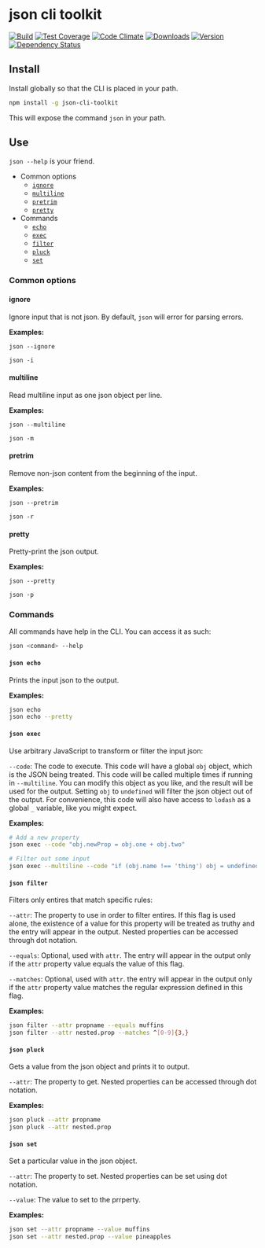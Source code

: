 # json cli toolkit

[![Build][1]][2] 
[![Test Coverage][3]][4] 
[![Code Climate][5]][6] 
[![Downloads][7]][8] 
[![Version][9]][8] 
[![Dependency Status][10]][11] 

[1]: https://travis-ci.org/catdad/json-cli-toolkit.svg?branch=master
[2]: https://travis-ci.org/catdad/json-cli-toolkit

[3]: https://codeclimate.com/github/catdad/json-cli-toolkit/badges/coverage.svg
[4]: https://codeclimate.com/github/catdad/json-cli-toolkit/coverage

[5]: https://codeclimate.com/github/catdad/json-cli-toolkit/badges/gpa.svg
[6]: https://codeclimate.com/github/catdad/json-cli-toolkit

[7]: https://img.shields.io/npm/dm/json-cli-toolkit.svg
[8]: https://www.npmjs.com/package/json-cli-toolkit
[9]: https://img.shields.io/npm/v/json-cli-toolkit.svg

[10]: https://david-dm.org/catdad/json-cli-toolkit.svg
[11]: https://david-dm.org/catdad/json-cli-toolkit

## Install

Install globally so that the CLI is placed in your path.

```bash
npm install -g json-cli-toolkit
```

This will expose the command `json` in your path.

## Use

`json --help` is your friend.

* Common options
  * [`ignore`](#ignore)
  * [`multiline`](#multiline)
  * [`pretrim`](#pretrim)
  * [`pretty`](#pretty)
* Commands
  * [`echo`](#echo)
  * [`exec`](#exec)
  * [`filter`](#filter)
  * [`pluck`](#pluck)
  * [`set`](#set)

### Common options

<a name="ignore"></a>
#### ignore

Ignore input that is not json. By default, `json` will error for parsing errors.

**Examples:**

`json --ignore`

`json -i`

<a name="multiline"></a>
#### multiline

Read multiline input as one json object per line.

**Examples:**

`json --multiline`

`json -m`

<a name="pretrim"></a>
#### pretrim

Remove non-json content from the beginning of the input.

**Examples:**

`json --pretrim`

`json -r`

<a name="pretty"></a>
#### pretty

Pretty-print the json output.

**Examples:**

`json --pretty`

`json -p`

### Commands

All commands have help in the CLI. You can access it as such:

```bash
json <command> --help
```

<a name="echo"></a>
#### `json echo`

Prints the input json to the output.

**Examples:**

```bash
json echo
json echo --pretty
```

<a name="exec"></a>
#### `json exec`

Use arbitrary JavaScript to transform or filter the input json:

`--code`: The code to execute. This code will have a global `obj` object, which is the JSON being treated. This code will be called multiple times if running in `--multiline`. You can modify this object as you like, and the result will be used for the output. Setting `obj` to `undefined` will filter the json object out of the output. For convenience, this code will also have access to `lodash` as a global `_` variable, like you might expect.

**Examples:**

```bash
# Add a new property
json exec --code "obj.newProp = obj.one + obj.two"

# Filter out some input
json exec --multiline --code "if (obj.name !== 'thing') obj = undefined"
```

<a name="filter"></a>
#### `json filter`

Filters only entires that match specific rules:

`--attr`: The property to use in order to filter entires. If this flag is used alone, the existence of a value for this property will be treated as truthy and the entry will appear in the output. Nested properties can be accessed through dot notation.

`--equals`: Optional, used with `attr`. The entry will appear in the output only if the `attr` property value equals the value of this flag.

`--matches`: Optional, used with `attr`. the entry will appear in the output only if the `attr` property value matches the regular expression defined in this flag.

**Examples:**

```bash
json filter --attr propname --equals muffins
json filter --attr nested.prop --matches ^[0-9]{3,}
```

<a name="pluck"></a>
#### `json pluck`

Gets a value from the json object and prints it to output.

`--attr`: The property to get. Nested properties can be accessed through dot notation.

**Examples:**

```bash
json pluck --attr propname
json pluck --attr nested.prop
```

<a name="set"></a>
#### `json set`

Set a particular value in the json object.

`--attr`: The property to set. Nested properties can be set using dot notation.

`--value`: The value to set to the prrperty.

**Examples:**

```bash
json set --attr propname --value muffins
json set --attr nested.prop --value pineapples
```
